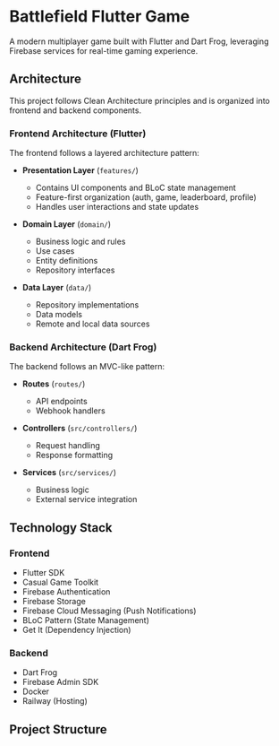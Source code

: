 # Battlefield Flutter Game

A modern multiplayer game built with Flutter and Dart Frog, leveraging Firebase services for real-time gaming experience.

## Architecture

This project follows Clean Architecture principles and is organized into frontend and backend components.

### Frontend Architecture (Flutter)

The frontend follows a layered architecture pattern:

- **Presentation Layer** (`features/`)
  - Contains UI components and BLoC state management
  - Feature-first organization (auth, game, leaderboard, profile)
  - Handles user interactions and state updates

- **Domain Layer** (`domain/`)
  - Business logic and rules
  - Use cases
  - Entity definitions
  - Repository interfaces

- **Data Layer** (`data/`)
  - Repository implementations
  - Data models
  - Remote and local data sources

### Backend Architecture (Dart Frog)

The backend follows an MVC-like pattern:

- **Routes** (`routes/`)
  - API endpoints
  - Webhook handlers

- **Controllers** (`src/controllers/`)
  - Request handling
  - Response formatting

- **Services** (`src/services/`)
  - Business logic
  - External service integration

## Technology Stack

### Frontend

- Flutter SDK
- Casual Game Toolkit
- Firebase Authentication
- Firebase Storage
- Firebase Cloud Messaging (Push Notifications)
- BLoC Pattern (State Management)
- Get It (Dependency Injection)

### Backend

- Dart Frog
- Firebase Admin SDK
- Docker
- Railway (Hosting)

## Project Structure
